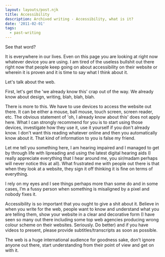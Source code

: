 ```yaml
---
layout: layouts/post.njk
title: Accessibility
description: Archived writing - Accessibility, what is it?
date: '2011-02-01'
tags:
  - past-writing
---
```


See that word?

It is everywhere in our lives. Even on this page you are looking at right now whatever device you are using. I am tired of the useless bullshit out there right now that people keep going on about accessibility on their website or wherein it is proven and it is time to say what I think about it.

Let's talk about the web.

First, let's get the 'we already know this' crap out of the way. We already know about design, writing, blah, blah, blah.

There is more to this. We have to use devices to access the website out there. It can be either a mouse, ball mouse, touch screen, screen reader, etc. The obvious statement of 'oh, I already know about this' does not apply here. What I can strongly recommend for you is to start using those devices, investigate how they use it, use it yourself if you don't already know. I don't want this reading whatever online and then you automatically know about it. That kind of information to you is false my friend.

Let me tell you something here, I am hearing impaired and I managed to get by through life with lipreading and using the latest digital hearing aids (I really appreciate everything that I hear around me, you sir/madam perhaps will never notice this at all). What frustrated me with people out there is that when they look at a website, they sign it off thinking it is fine on terms of everything.

I rely on my eyes and I see things perhaps more than some do and in some cases, I’m a fussy person when something is misaligned by a pixel and nobody fixes it.

Accessibility is so important that you ought to give a shit about it. Believe in when you write for the web, people want to know and understand what you are telling them, show your website in a clear and decorative form (I have seen so many out there including some top web agencies producing wrong colour scheme on their websites. Seriously. Do better) and if you have videos to present, please provide subtitles/transcripts as soon as possible.

The web is a huge international audience for goodness sake, don’t ignore anyone out there, start understanding from their point of view and get on with it.
